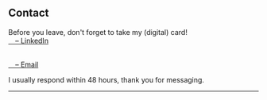 ## Contact
Before you leave, don't forget to take my (digital) card!<br>
<a target="_blank" rel="noopener" href="https://www.linkedin.com/in/emilyy-chau">&emsp;– LinkedIn</a>
</div><br>
<a target="_blank" rel="noopener" href="mailto:chau6054@mylaurier.ca">&emsp;– Email</a>
</div>


I usually respond within 48 hours, thank you for messaging.

---